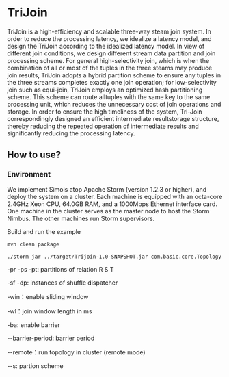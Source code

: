 # TriJoin

TriJoin is a high-efficiency and scalable three-way steam join system. In order to reduce the  processing  latency,  we  idealize  a  latency  model,  and design the TriJoin according to the idealized latency model. In view  of  different  join  conditions,  we  design  different  stream data  partition  and  join  processing  scheme.  For  general  high-selectivity join, which is when the combination of all or most of  the  tuples  in  the  three  steams  may  produce  join  results, TriJoin adopts a hybrid partition scheme to ensure any tuples in  the  three  streams  completes  exactly  one  join  operation; for low-selectivity join such as equi-join, TriJoin employs an optimized hash partitioning scheme. This scheme can route alltuples  with  the  same  key  to  the  same  processing  unit,  which reduces  the  unnecessary  cost  of  join  operations  and storage. In  order  to  ensure  the  high  timeliness  of  the  system,  Tri-Join correspondingly designed an efficient intermediate resultstorage  structure,  thereby  reducing  the  repeated  operation  of intermediate results and significantly reducing the processing latency. 

## How to use?

### Environment

We implement Simois atop Apache Storm (version 1.2.3 or higher), and deploy the system on a cluster. Each machine is equipped with an octa-core 2.4GHz Xeon CPU, 64.0GB RAM, and a 1000Mbps Ethernet interface card. One machine in the cluster serves as the master node to host the Storm Nimbus. The other machines run Storm supervisors.

Build and run the example

```txt
mvn clean package

./storm jar ../target/Trijoin-1.0-SNAPSHOT.jar com.basic.core.Topology -n 90 -pr 50 -ps 50 -pt 50 -sf 8 -dp 8 -win -wl 2000 --remote --s random
```

-pr -ps  -pt: partitions of relation R S T

-sf -dp: instances of shuffle dispatcher

-win：enable sliding window

-wl：join window length in ms  

-ba: enable barrier  

--barrier-period: barrier period

--remote：run topology in cluster (remote mode)

--s: partion scheme

